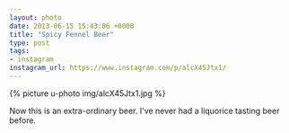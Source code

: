 ```yaml
---
layout: photo
date: 2013-06-15 15:43:06 +0000
title: "Spicy Fennel Beer"
type: post
tags:
- instagram
instagram_url: https://www.instagram.com/p/alcX45Jtx1/
---
```


{% picture u-photo img/alcX45Jtx1.jpg %}

Now this is an extra-ordinary beer. I've never had a liquorice tasting beer before.
